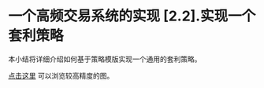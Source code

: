 # 一个高频交易系统的实现 [2.2].实现一个套利策略

<div>
<p>本小结将详细介绍如何基于策略模版实现一个通用的套利策略。</p>
<div>

<amp-img src="http://assets.processon.com/chart_image/5674084ee4b0fd98a9c9a6e1.png" width="1724" height="1282" 
layout="responsive" alt="套利策略状态转移图" class="mb3"></amp-img>

[点击这里](https://www.processon.com/view/link/5bee6c7fe4b0ee747581f831)
可以浏览较高精度的图。

